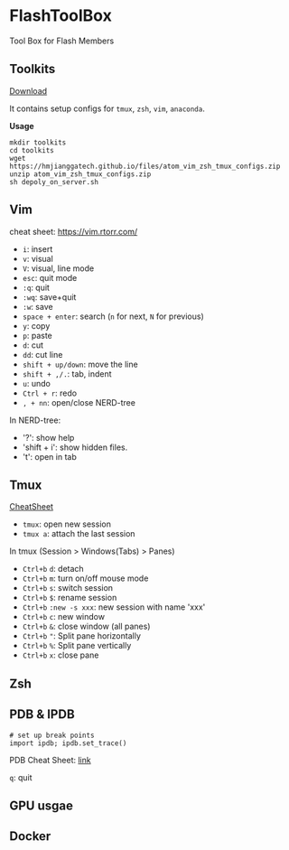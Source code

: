# FlashToolBox
Tool Box for Flash Members

## Toolkits
[Download](https://hmjianggatech.github.io/files/atom_vim_zsh_tmux_configs.zip)

It contains setup configs for `tmux`, `zsh`, `vim`, `anaconda`.

**Usage**
```
mkdir toolkits
cd toolkits
wget https://hmjianggatech.github.io/files/atom_vim_zsh_tmux_configs.zip
unzip atom_vim_zsh_tmux_configs.zip
sh depoly_on_server.sh
```

## Vim

cheat sheet: https://vim.rtorr.com/

- `i`: insert
- `v`: visual
- `V`: visual, line mode
- `esc`: quit mode
- `:q`: quit
- `:wq`: save+quit
- `:w`: save
- `space + enter`: search (`n` for next, `N` for previous)
- `y`: copy
- `p`: paste
- `d`: cut
- `dd`: cut line
- `shift + up/down`: move the line
- `shift + ,/.`: tab, indent 
- `u`: undo
- `Ctrl + r`: redo
- `, + nn`: open/close NERD-tree

In NERD-tree:
- '?': show help
- 'shift + i': show hidden files.
- 't': open in tab


## Tmux

[CheatSheet](https://tmuxcheatsheet.com/)

- `tmux`: open new session
- `tmux a`: attach the last session

In tmux (Session > Windows(Tabs) > Panes)
- `Ctrl+b` `d`: detach
- `Ctrl+b` `m`: turn on/off mouse mode
- `Ctrl+b` `s`: switch session
- `Ctrl+b` `$`: rename session
- `Ctrl+b` `:new -s xxx`: new session with name 'xxx'
- `Ctrl+b` `c`: new window 
- `Ctrl+b` `&`: close window (all panes)
- `Ctrl+b` `"`: Split pane horizontally
- `Ctrl+b` `%`: Split pane vertically
- `Ctrl+b` `x`: close pane 


## Zsh

## PDB & IPDB

```
# set up break points
import ipdb; ipdb.set_trace()
```

PDB Cheat Sheet: [link](https://appletree.or.kr/quick_reference_cards/Python/Python%20Debugger%20Cheatsheet.pdf)

`q`: quit

## GPU usgae

## Docker

